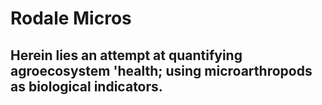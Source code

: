 # Rodale Micros

## Herein lies an attempt at quantifying agroecosystem 'health; using microarthropods as biological indicators. 
